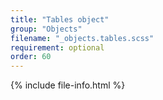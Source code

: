 ```yaml
---
title: "Tables object"
group: "Objects"
filename: "_objects.tables.scss"
requirement: optional
order: 60
---
```


{% include file-info.html %}
